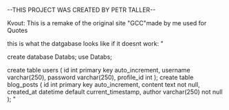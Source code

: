 --THIS PROJECT WAS CREATED BY PETR TALLER--

Kvout: This is a remake of the original site "GCC"made by me used for Quotes

this is what the datgabase looks like if it doesnt work:
"

create database Databs;
use Databs;

create table users (
    id int primary key auto_increment,
    username varchar(250),
    password varchar(250),
    profile_id int
);
create table blog_posts (
    id int primary key auto_increment, 
    content text not null,
    created_at datetime default current_timestamp,
    author varchar(250) not null
);
"
